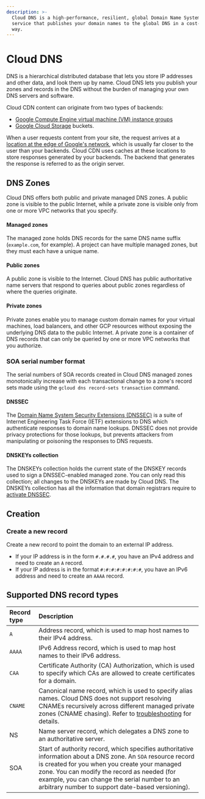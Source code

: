 ```yaml
---
description: >-
  Cloud DNS is a high-performance, resilient, global Domain Name System (DNS)
  service that publishes your domain names to the global DNS in a cost-effective
  way.
---
```


# Cloud DNS

DNS is a hierarchical distributed database that lets you store IP addresses and other data, and look them up by name. Cloud DNS lets you publish your zones and records in the DNS without the burden of managing your own DNS servers and software.

Cloud CDN content can originate from two types of backends:

* [Google Compute Engine virtual machine \(VM\) instance groups](https://cloud.google.com/compute/docs/instance-groups/)
* [Google Cloud Storage](https://cloud.google.com/storage/docs/) buckets.

When a user requests content from your site, the request arrives at a [location at the edge of Google's network](https://cloud.google.com/cdn/docs/locations), which is usually far closer to the user than your backends. Cloud CDN uses caches at these locations to store responses generated by your backends. The backend that generates the response is referred to as the origin server.

## DNS Zones

Cloud DNS offers both public and private managed DNS zones. A public zone is visible to the public Internet, while a private zone is visible only from one or more VPC networks that you specify.

#### Managed zones

The managed zone holds DNS records for the same DNS name suffix \(`example.com`, for example\). A project can have multiple managed zones, but they must each have a unique name.

#### Public zones

A public zone is visible to the Internet. Cloud DNS has public authoritative name servers that respond to queries about public zones regardless of where the queries originate. 

#### Private zones

Private zones enable you to manage custom domain names for your virtual machines, load balancers, and other GCP resources without exposing the underlying DNS data to the public Internet. A private zone is a container of DNS records that can only be queried by one or more VPC networks that you authorize.

### SOA serial number format

The serial numbers of SOA records created in Cloud DNS managed zones monotonically increase with each transactional change to a zone's record sets made using the `gcloud dns record-sets transaction` command. 

#### DNSSEC

The [Domain Name System Security Extensions \(DNSSEC\)](https://cloud.google.com/dns/docs/dnssec) is a suite of Internet Engineering Task Force \(IETF\) extensions to DNS which authenticate responses to domain name lookups. DNSSEC does not provide privacy protections for those lookups, but prevents attackers from manipulating or poisoning the responses to DNS requests.

#### DNSKEYs collection

The DNSKEYs collection holds the current state of the DNSKEY records used to sign a DNSSEC-enabled managed zone. You can only read this collection; all changes to the DNSKEYs are made by Cloud DNS. The DNSKEYs collection has all the information that domain registrars require to [activate DNSSEC](https://cloud.google.com/dns/docs/registrars#add-ds).

## Creation

### Create a new record <a id="create_a_new_record"></a>

Create a new record to point the domain to an external IP address.

* If your IP address is in the form `#.#.#.#`, you have an IPv4 address and need to create an `A` record. 
* If your IP address is in the format `#:#:#:#:#:#:#:#`, you have an IPv6 address and need to create an `AAAA` record.

## Supported DNS record types

| Record type | Description |
| :--- | :--- |
| `A` | Address record, which is used to map host names to their IPv4 address. |
| `AAAA` | IPv6 Address record, which is used to map host names to their IPv6 address. |
| `CAA` | Certificate Authority \(CA\) Authorization, which is used to specify which CAs are allowed to create certificates for a domain. |
| `CNAME` | Canonical name record, which is used to specify alias names. Cloud DNS does not support resolving CNAMEs recursively across different managed private zones \(CNAME chasing\). Refer to [troubleshooting](https://cloud.google.com/dns/docs/troubleshooting#cname_record_defined_in_a_private_zone_is_not_working) for details. |
| NS | Name server record, which delegates a DNS zone to an authoritative server. |
| SOA |  Start of authority record, which specifies authoritative information about a DNS zone. An `SOA` resource record is created for you when you create your managed zone. You can modify the record as needed \(for example, you can change the serial number to an arbitrary number to support date-based versioning\). |


